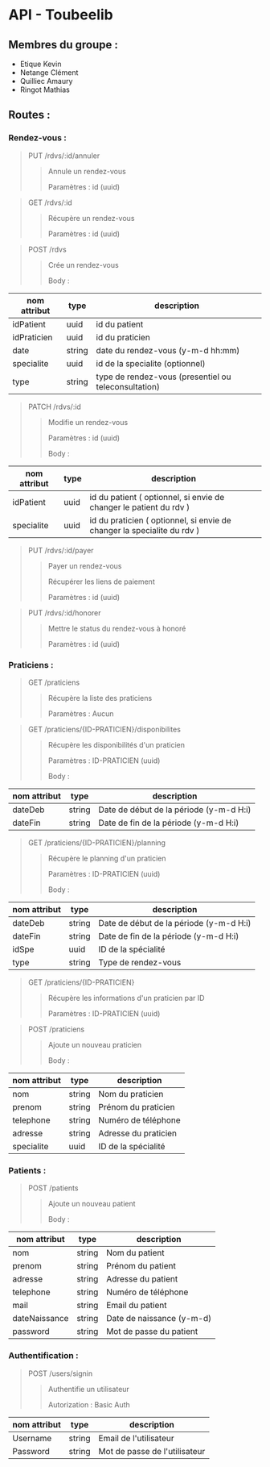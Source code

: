 # API - Toubeelib

## Membres du groupe :
- Etique Kevin
- Netange Clément
- Quilliec Amaury
- Ringot Mathias

## Routes :

### Rendez-vous :
>PUT /rdvs/:id/annuler
>
>>Annule un rendez-vous
>>
>>Paramètres : id (uuid)


>GET /rdvs/:id
>
>>Récupère un rendez-vous
>>
>>Paramètres : id (uuid)


>POST /rdvs
>
>>Crée un rendez-vous
>>
>>Body :

| nom attribut | type   | description                                          |
|--------------|--------|------------------------------------------------------|
| idPatient    | uuid   | id du patient                                        |
| idPraticien  | uuid   | id du praticien                                      |
| date         | string | date du rendez-vous (y-m-d hh:mm)                    |
| specialite   | uuid   | id de la specialite (optionnel)                      |
| type         | string | type de rendez-vous (presentiel ou teleconsultation) |

> PATCH /rdvs/:id
> 
> > Modifie un rendez-vous
> >
> > Paramètres : id (uuid)
> >
> > Body :

| nom attribut | type   | description                                                             |
|--------------|--------|-------------------------------------------------------------------------|
| idPatient    | uuid   | id du patient  ( optionnel, si envie de changer le patient du rdv )     |
| specialite   | uuid   | id du praticien ( optionnel, si envie de changer la specialite du rdv ) |

> PUT /rdvs/:id/payer
> 
> > Payer un rendez-vous
> >
> > Récupérer les liens de paiement
> >
> > Paramètres : id (uuid)

> PUT /rdvs/:id/honorer
> 
> > Mettre le status du rendez-vous à honoré
> >
> > Paramètres : id (uuid)

### Praticiens :
> GET /praticiens
>
>> Récupère la liste des praticiens
>>
>> Paramètres : Aucun

> GET /praticiens/{ID-PRATICIEN}/disponibilites
>
>> Récupère les disponibilités d'un praticien
>>
>> Paramètres : ID-PRATICIEN (uuid)
>>
>> Body :

| nom attribut | type   | description                              |
|--------------|--------|------------------------------------------|
| dateDeb      | string | Date de début de la période (y-m-d H:i)  |
| dateFin      | string | Date de fin de la période (y-m-d H:i)    |

> GET /praticiens/{ID-PRATICIEN}/planning
>
>> Récupère le planning d'un praticien
>>
>> Paramètres : ID-PRATICIEN (uuid)
>>
>> Body :

| nom attribut | type   | description                              |
|--------------|--------|------------------------------------------|
| dateDeb      | string | Date de début de la période (y-m-d H:i)  |
| dateFin      | string | Date de fin de la période (y-m-d H:i)    |
| idSpe        | uuid   | ID de la spécialité                      |
| type         | string | Type de rendez-vous                      |


> GET /praticiens/{ID-PRATICIEN}
>
>> Récupère les informations d'un praticien par ID
>>
>> Paramètres : ID-PRATICIEN (uuid)

> POST /praticiens
>
>> Ajoute un nouveau praticien
>>
>> Body :

| nom attribut | type   | description                |
|--------------|--------|----------------------------|
| nom          | string | Nom du praticien           |
| prenom       | string | Prénom du praticien        |
| telephone    | string | Numéro de téléphone        |
| adresse      | string | Adresse du praticien       |
| specialite   | uuid   | ID de la spécialité        |

### Patients :
> POST /patients
>
>> Ajoute un nouveau patient
>>
>> Body :

| nom attribut  | type   | description                |
|---------------|--------|----------------------------|
| nom           | string | Nom du patient             |
| prenom        | string | Prénom du patient          |
| adresse       | string | Adresse du patient         |
| telephone     | string | Numéro de téléphone        |
| mail          | string | Email du patient           |
| dateNaissance | string | Date de naissance (y-m-d)  |
| password      | string | Mot de passe du patient    |

### Authentification :

> POST /users/signin
>
>> Authentifie un utilisateur
>>
>> Autorization : Basic Auth

| nom attribut | type   | description                   |
|--------------|--------|-------------------------------|
| Username     | string | Email de l'utilisateur        |
| Password     | string | Mot de passe de l'utilisateur |